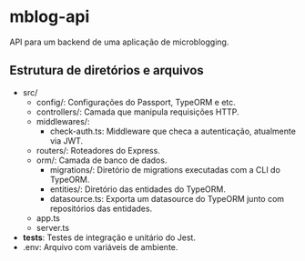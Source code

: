 # mblog-api
API para um backend de uma aplicação de microblogging.

## Estrutura de diretórios e arquivos
- src/
	- config/: Configurações do Passport, TypeORM e etc.
	- controllers/: Camada que manipula requisições HTTP.
	- middlewares/:
		- check-auth.ts: Middleware que checa a autenticação, atualmente via JWT.
	- routers/: Roteadores do Express.
	- orm/: Camada de banco de dados.
		- migrations/: Diretório de migrations executadas com a CLI do TypeORM.
		- entities/: Diretório das entidades do TypeORM.
		- datasource.ts: Exporta um datasource do TypeORM junto com repositórios das entidades.
	- app.ts
	- server.ts
- __tests__: Testes de integração e unitário do Jest.
- .env: Arquivo com variáveis de ambiente.